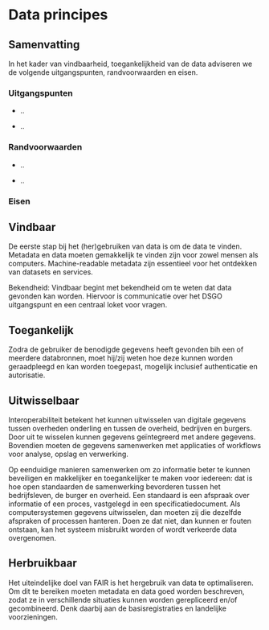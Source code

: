 Data principes
==============

Samenvatting
------------

In het kader van vindbaarheid, toegankelijkheid van de data adviseren we de
volgende uitgangspunten, randvoorwaarden en eisen.

### Uitgangspunten

-   ..

-   ..

### Randvoorwaarden

-   ..

-   ..

### Eisen

Vindbaar
--------

De eerste stap bij het (her)gebruiken van data is om de data te vinden. Metadata
en data moeten gemakkelijk te vinden zijn voor zowel mensen als computers.
Machine-readable metadata zijn essentieel voor het ontdekken van datasets en
services.

Bekendheid: Vindbaar begint met bekendheid om te weten dat data gevonden kan
worden. Hiervoor is communicatie over het DSGO uitgangspunt en een centraal
loket voor vragen.

Toegankelijk
------------

Zodra de gebruiker de benodigde gegevens heeft gevonden bih een of meerdere
databronnen, moet hij/zij weten hoe deze kunnen worden geraadpleegd en kan
worden toegepast, mogelijk inclusief authenticatie en autorisatie.

Uitwisselbaar
-------------

Interoperabiliteit betekent het kunnen uitwisselen van digitale gegevens tussen
overheden onderling en tussen de overheid, bedrijven en burgers. Door uit te
wisselen kunnen gegevens geïntegreerd met andere gegevens. Bovendien moeten de
gegevens samenwerken met applicaties of workflows voor analyse, opslag en
verwerking.

Op eenduidige manieren samenwerken om zo informatie beter te kunnen beveiligen
en makkelijker en toegankelijker te maken voor iedereen: dat is hoe open
standaarden de samenwerking bevorderen tussen het bedrijfsleven, de burger en
overheid. Een standaard is een afspraak over informatie of een proces,
vastgelegd in een specificatiedocument. Als computersystemen gegevens
uitwisselen, dan moeten zij die dezelfde afspraken of processen hanteren. Doen
ze dat niet, dan kunnen er fouten ontstaan, kan het systeem misbruikt worden of
wordt verkeerde data overgenomen.

Herbruikbaar
------------

Het uiteindelijke doel van FAIR is het hergebruik van data te optimaliseren. Om
dit te bereiken moeten metadata en data goed worden beschreven, zodat ze in
verschillende situaties kunnen worden gerepliceerd en/of gecombineerd. Denk
daarbij aan de basisregistraties en landelijke voorzieningen.
